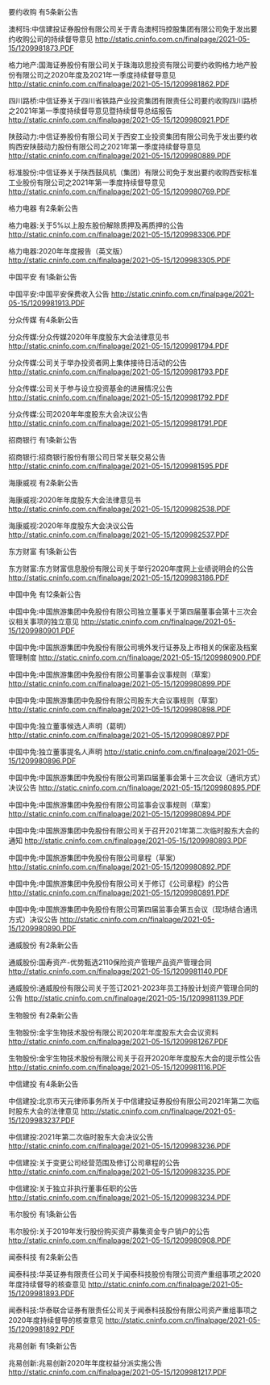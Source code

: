 要约收购 有5条新公告 

澳柯玛:中信建投证券股份有限公司关于青岛澳柯玛控股集团有限公司免于发出要约收购公司的持续督导意见 http://static.cninfo.com.cn/finalpage/2021-05-15/1209981873.PDF 

格力地产:国海证券股份有限公司关于珠海玖思投资有限公司要约收购格力地产股份有限公司之2020年度及2021年一季度持续督导意见 http://static.cninfo.com.cn/finalpage/2021-05-15/1209981862.PDF 

四川路桥:中信证券关于四川省铁路产业投资集团有限责任公司要约收购四川路桥之2021年第一季度持续督导意见暨持续督导总结报告 http://static.cninfo.com.cn/finalpage/2021-05-15/1209980921.PDF 

陕鼓动力:中信证券股份有限公司关于西安工业投资集团有限公司免于发出要约收购西安陕鼓动力股份有限公司之2021年第一季度持续督导意见 http://static.cninfo.com.cn/finalpage/2021-05-15/1209980889.PDF 

标准股份:中信证券关于陕西鼓风机（集团）有限公司免于发出要约收购西安标准工业股份有限公司之2021年第一季度持续督导意见 http://static.cninfo.com.cn/finalpage/2021-05-15/1209980769.PDF 

格力电器 有2条新公告 

格力电器:关于5%以上股东股份解除质押及再质押的公告 http://static.cninfo.com.cn/finalpage/2021-05-15/1209983306.PDF 

格力电器:2020年年度报告（英文版） http://static.cninfo.com.cn/finalpage/2021-05-15/1209983305.PDF 

中国平安 有1条新公告 

中国平安:中国平安保费收入公告 http://static.cninfo.com.cn/finalpage/2021-05-15/1209981913.PDF 

分众传媒 有4条新公告 

分众传媒:分众传媒2020年年度股东大会法律意见书 http://static.cninfo.com.cn/finalpage/2021-05-15/1209981794.PDF 

分众传媒:公司关于举办投资者网上集体接待日活动的公告 http://static.cninfo.com.cn/finalpage/2021-05-15/1209981793.PDF 

分众传媒:公司关于参与设立投资基金的进展情况公告 http://static.cninfo.com.cn/finalpage/2021-05-15/1209981792.PDF 

分众传媒:公司2020年年度股东大会决议公告 http://static.cninfo.com.cn/finalpage/2021-05-15/1209981791.PDF 

招商银行 有1条新公告 

招商银行:招商银行股份有限公司日常关联交易公告 http://static.cninfo.com.cn/finalpage/2021-05-15/1209981595.PDF 

海康威视 有2条新公告 

海康威视:2020年年度股东大会法律意见书 http://static.cninfo.com.cn/finalpage/2021-05-15/1209982538.PDF 

海康威视:2020年年度股东大会决议公告 http://static.cninfo.com.cn/finalpage/2021-05-15/1209982537.PDF 

东方财富 有1条新公告 

东方财富:东方财富信息股份有限公司关于举行2020年度网上业绩说明会的公告 http://static.cninfo.com.cn/finalpage/2021-05-15/1209983186.PDF 

中国中免 有12条新公告 

中国中免:中国旅游集团中免股份有限公司独立董事关于第四届董事会第十三次会议相关事项的独立意见 http://static.cninfo.com.cn/finalpage/2021-05-15/1209980901.PDF 

中国中免:中国旅游集团中免股份有限公司境外发行证券及上市相关的保密及档案管理制度 http://static.cninfo.com.cn/finalpage/2021-05-15/1209980900.PDF 

中国中免:中国旅游集团中免股份有限公司董事会议事规则（草案） http://static.cninfo.com.cn/finalpage/2021-05-15/1209980899.PDF 

中国中免:中国旅游集团中免股份有限公司股东大会议事规则（草案） http://static.cninfo.com.cn/finalpage/2021-05-15/1209980898.PDF 

中国中免:独立董事候选人声明（葛明） http://static.cninfo.com.cn/finalpage/2021-05-15/1209980897.PDF 

中国中免:独立董事提名人声明 http://static.cninfo.com.cn/finalpage/2021-05-15/1209980896.PDF 

中国中免:中国旅游集团中免股份有限公司第四届董事会第十三次会议（通讯方式）决议公告 http://static.cninfo.com.cn/finalpage/2021-05-15/1209980895.PDF 

中国中免:中国旅游集团中免股份有限公司监事会议事规则（草案） http://static.cninfo.com.cn/finalpage/2021-05-15/1209980894.PDF 

中国中免:中国旅游集团中免股份有限公司关于召开2021年第二次临时股东大会的通知 http://static.cninfo.com.cn/finalpage/2021-05-15/1209980893.PDF 

中国中免:中国旅游集团中免股份有限公司章程（草案） http://static.cninfo.com.cn/finalpage/2021-05-15/1209980892.PDF 

中国中免:中国旅游集团中免股份有限公司关于修订《公司章程》的公告 http://static.cninfo.com.cn/finalpage/2021-05-15/1209980891.PDF 

中国中免:中国旅游集团中免股份有限公司第四届监事会第五会议（现场结合通讯方式）决议公告 http://static.cninfo.com.cn/finalpage/2021-05-15/1209980890.PDF 

通威股份 有2条新公告 

通威股份:国寿资产-优势甄选2110保险资产管理产品资产管理合同 http://static.cninfo.com.cn/finalpage/2021-05-15/1209981140.PDF 

通威股份:通威股份有限公司关于签订2021-2023年员工持股计划资产管理合同的公告 http://static.cninfo.com.cn/finalpage/2021-05-15/1209981139.PDF 

生物股份 有2条新公告 

生物股份:金宇生物技术股份有限公司2020年年度股东大会会议资料 http://static.cninfo.com.cn/finalpage/2021-05-15/1209981267.PDF 

生物股份:金宇生物技术股份有限公司关于召开2020年年度股东大会的提示性公告 http://static.cninfo.com.cn/finalpage/2021-05-15/1209981116.PDF 

中信建投 有4条新公告 

中信建投:北京市天元律师事务所关于中信建投证券股份有限公司2021年第二次临时股东大会的法律意见 http://static.cninfo.com.cn/finalpage/2021-05-15/1209983237.PDF 

中信建投:2021年第二次临时股东大会决议公告 http://static.cninfo.com.cn/finalpage/2021-05-15/1209983236.PDF 

中信建投:关于变更公司经营范围及修订公司章程的公告 http://static.cninfo.com.cn/finalpage/2021-05-15/1209983235.PDF 

中信建投:关于独立非执行董事任职的公告 http://static.cninfo.com.cn/finalpage/2021-05-15/1209983234.PDF 

韦尔股份 有1条新公告 

韦尔股份:关于2019年发行股份购买资产募集资金专户销户的公告 http://static.cninfo.com.cn/finalpage/2021-05-15/1209980908.PDF 

闻泰科技 有2条新公告 

闻泰科技:华英证券有限责任公司关于闻泰科技股份有限公司资产重组事项之2020年度持续督导的核查意见 http://static.cninfo.com.cn/finalpage/2021-05-15/1209981893.PDF 

闻泰科技:华泰联合证券有限责任公司关于闻泰科技股份有限公司资产重组事项之2020年度持续督导的核查意见 http://static.cninfo.com.cn/finalpage/2021-05-15/1209981892.PDF 

兆易创新 有1条新公告 

兆易创新:兆易创新2020年年度权益分派实施公告 http://static.cninfo.com.cn/finalpage/2021-05-15/1209981217.PDF 

